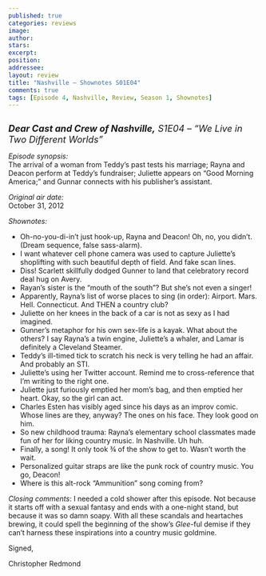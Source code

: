 ```yaml
---
published: true
categories: reviews
image:
author: 
stars: 
excerpt: 
position: 
addressee: 
layout: review
title: "Nashville — Shownotes S01E04"
comments: true
tags: [Episode 4, Nashville, Review, Season 1, Shownotes]
---
```

<div><p><em><span class="full-image-block ssNonEditable"><span><a href="/letters/2012/11/5/nashville-shownotes-s01e04.html"><img src="http://static.squarespace.com/static/5005f6bcc4aa41161b33e89e/5329cf1fe4b07c068ebf74de/5329cf1fe4b07c068ebf76ef/1352149540157/Nashville%20S1E04.jpg" alt="" /></a></span></span></em></p>
<p><em><span style="font-size:130%;"><strong>Dear Cast and Crew of Nashville,</strong> S1E04 &ndash; &ldquo;We Live in Two Different Worlds&rdquo;</span></em></p>
<p><em>Episode synopsis:</em><br />The arrival of a woman from Teddy&#8217;s past tests his marriage; Rayna and Deacon perform at Teddy&#8217;s fundraiser; Juliette appears on &#8220;Good Morning America;&#8221; and Gunnar connects with his publisher&#8217;s assistant.</p>
<p><em>Original air date:</em><br />October 31, 2012</p>
<p><em>Shownotes:</em></p>
<ul>
<li>Oh-no-you-di-in&rsquo;t just hook-up, Rayna and Deacon! Oh, no, you didn&rsquo;t. (Dream sequence, false sass-alarm).</li>
<li>I want whatever cell phone camera was used to capture Juliette&rsquo;s shoplifting with such beautiful depth of field. And fake scan lines.</li>
<li>Diss! Scarlett skillfully dodged Gunner to land that celebratory record deal hug on Avery. </li>
<li>Rayan&rsquo;s sister is the &ldquo;mouth of the south&rdquo;? But she&rsquo;s not even a singer!</li>
<li>Apparently, Rayna&rsquo;s list of worse places to sing (in order): Airport. Mars. Hell. Connecticut. And THEN a country club?</li>
<li>Juliette on her knees in the back of a car is not as sexy as I had imagined.</li>
<li>Gunner&rsquo;s metaphor for his own sex-life is a kayak. What about the others? I say Rayna&rsquo;s a twin engine, Juliette&rsquo;s a whaler, and Lamar is definitely a Cleveland Steamer. </li>
<li>Teddy&rsquo;s ill-timed tick to scratch his neck is very telling he had an affair. And probably an STI. </li>
<li>Juliette&rsquo;s using her Twitter account. Remind me to cross-reference that I&rsquo;m writing to the right one.</li>
<li>Juliette just furiously emptied her mom&rsquo;s bag, and then emptied her heart. Okay, so the girl can act.</li>
<li>Charles Esten has visibly aged since his days as an improv comic. Whose lines are they, anyway? The ones on his face. They look good on him.&nbsp;&nbsp; </li>
<li>So new childhood trauma: Rayna&rsquo;s elementary school classmates made fun of her for liking country music. In Nashville. Uh huh. </li>
<li>Finally, a song! It only took &frac34; of the show to get to. Wasn&rsquo;t worth the wait. </li>
<li>Personalized guitar straps are like the punk rock of country music. You go, Deacon!</li>
<li>Where is this alt-rock &ldquo;Ammunition&rdquo; song coming from?</li>
</ul>
<p><em>Closing comments</em>: I needed a cold shower after this episode. Not because it starts off with a sexual fantasy and ends with a one-night stand, but because it was so damn soapy. With all these scandals and heartaches brewing, it could spell the beginning of the show&rsquo;s <em>Glee</em>-ful demise if they can&rsquo;t harness these inspirations into a country music goldmine.</p>
<p>Signed,</p>
<p>Christopher Redmond</p></div>
